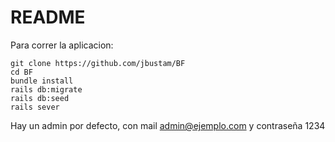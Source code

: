 # README
Para correr la aplicacion:

```
git clone https://github.com/jbustam/BF
cd BF
bundle install
rails db:migrate
rails db:seed
rails sever
```

Hay un admin por defecto, con mail admin@ejemplo.com y contraseña 1234
